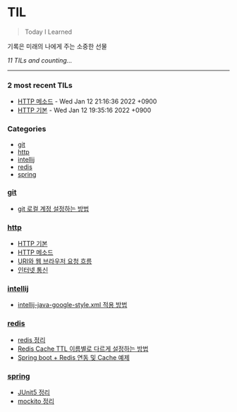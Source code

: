 # TIL
> Today I Learned

기록은 미래의 나에게 주는 소중한 선물


_11 TILs and counting..._

---

### 2 most recent TILs

- [HTTP 메소드](http/http_메소드.md) - Wed Jan 12 21:16:36 2022 +0900
- [HTTP 기본](http/http_기본.md) - Wed Jan 12 19:35:16 2022 +0900

### Categories

- [git](#git)
- [http](#http)
- [intellij](#intellij)
- [redis](#redis)
- [spring](#spring)

### [git](#git)
- [git 로컬 계정 설정하는 방법](git/로컬_계정_설정.md)

### [http](#http)
- [HTTP 기본](http/http_기본.md)
- [HTTP 메소드](http/http_메소드.md)
- [URI와 웹 브라우저 요청 흐름](http/uri와_웹_브라우저_요청_흐름.md)
- [인터넷 통신](http/인터넷_네트워크.md)

### [intellij](#intellij)
- [intellij-java-google-style.xml 적용 방법](intellij/intellij-java-google-style.xml_적용_방법.md)

### [redis](#redis)
- [redis 정리](redis/redis_정리.md)
- [Redis Cache TTL 이름별로 다르게 설정하는 방법](redis/spring_boot_redis_cache_TTL_이름별로_다르게_설정하는_방법.md)
- [Spring boot + Redis 연동 및 Cache 예제](redis/spring_boot_redis_연동_및_cache_예제.md)

### [spring](#spring)
- [JUnit5 정리](spring/junit5정리.md)
- [mockito 정리](spring/mockito정리.md)

[1]: https://simonwillison.net/2020/Apr/20/self-rewriting-readme/
[2]: https://github.com/jbranchaud/til

